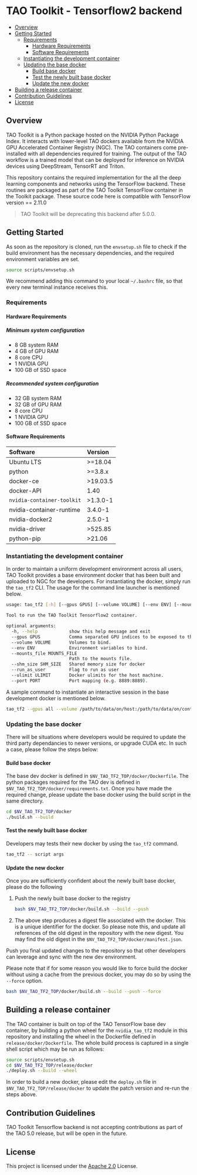 # TAO Toolkit - Tensorflow2 backend

<!-- vscode-markdown-toc -->
* [Overview](#Overview)
* [Getting Started](#GettingStarted)
	* [Requirements](#Requirements)
		* [Hardware Requirements](#HardwareRequirements)
		* [Software Requirements](#SoftwareRequirements)
	* [Instantiating the development container](#Instantiatingthedevelopmentcontainer)
	* [Updating the base docker](#Updatingthebasedocker)
		* [Build base docker](#Buildbasedocker)
		* [Test the newly built base docker](#Testthenewlybuiltbasedocker)
		* [Update the new docker](#Updatethenewdocker)
* [Building a release container](#Buildingareleasecontainer)
* [Contribution Guidelines](#ContributionGuidelines)
* [License](#License)

<!-- vscode-markdown-toc-config
	numbering=false
	autoSave=true
	/vscode-markdown-toc-config -->
<!-- /vscode-markdown-toc -->

## <a name='Overview'></a>Overview

TAO Toolkit is a Python package hosted on the NVIDIA Python Package Index. It interacts with lower-level TAO dockers available from the NVIDIA GPU Accelerated Container Registry (NGC). The TAO containers come pre-installed with all dependencies required for training. The output of the TAO workflow is a trained model that can be deployed for inference on NVIDIA devices using DeepStream, TensorRT and Triton.

This repository contains the required implementation for the all the deep learning components and networks using the TensorFlow backend. These routines are packaged as part of the TAO Toolkit TensorFlow container in the Toolkit package. These source code here is compatible with TensorFlow version == 2.11.0

> TAO Toolkit will be deprecating this backend after 5.0.0.

## <a name='GettingStarted'></a>Getting Started

As soon as the repository is cloned, run the `envsetup.sh` file to check
if the build environment has the necessary dependencies, and the required
environment variables are set.

```sh
source scripts/envsetup.sh
```

We recommend adding this command to your local `~/.bashrc` file, so that every new terminal instance receives this.

### <a name='Requirements'></a>Requirements

#### <a name='HardwareRequirements'></a>Hardware Requirements

##### Minimum system configuration

* 8 GB system RAM
* 4 GB of GPU RAM
* 8 core CPU
* 1 NVIDIA GPU
* 100 GB of SSD space

##### Recommended system configuration

* 32 GB system RAM
* 32 GB of GPU RAM
* 8 core CPU
* 1 NVIDIA GPU
* 100 GB of SSD space

#### <a name='SoftwareRequirements'></a>Software Requirements

| **Software**                     | **Version** |
| :--- | :--- |
| Ubuntu LTS                       | >=18.04     |
| python                           | >=3.8.x     |
| docker-ce                        | >19.03.5    |
| docker-API                       | 1.40        |
| `nvidia-container-toolkit`       | >1.3.0-1    |
| nvidia-container-runtime         | 3.4.0-1     |
| nvidia-docker2                   | 2.5.0-1     |
| nvidia-driver                    | >525.85     |
| python-pip                       | >21.06      |

### <a name='Instantiatingthedevelopmentcontainer'></a>Instantiating the development container

In order to maintain a uniform development environment across all users, TAO Toolkit provides a base environment docker that has been built and uploaded to NGC for the developers. For instantiating the docker, simply run the `tao_tf2` CLI. The usage for the command line launcher is mentioned below.

```sh
usage: tao_tf2 [-h] [--gpus GPUS] [--volume VOLUME] [--env ENV] [--mounts_file MOUNTS_FILE] [--shm_size SHM_SIZE] [--run_as_user] [--ulimit ULIMIT] [--port PORT]

Tool to run the TAO Toolkit Tensorflow2 container.

optional arguments:
  -h, --help            show this help message and exit
  --gpus GPUS           Comma separated GPU indices to be exposed to the docker.
  --volume VOLUME       Volumes to bind.
  --env ENV             Environment variables to bind.
  --mounts_file MOUNTS_FILE
                        Path to the mounts file.
  --shm_size SHM_SIZE   Shared memory size for docker
  --run_as_user         Flag to run as user
  --ulimit ULIMIT       Docker ulimits for the host machine.
  --port PORT           Port mapping (e.g. 8889:8889).

```

A sample command to instantiate an interactive session in the base development docker is mentioned below.

```sh
tao_tf2 --gpus all --volume /path/to/data/on/host:/path/to/data/on/container --volume /path/to/results/on/host:/path/to/results/in/container
```

### <a name='Updatingthebasedocker'></a>Updating the base docker

There will be situations where developers would be required to update the third party dependancies to newer versions, or upgrade CUDA etc. In such a case, please follow the steps below:

#### <a name='Buildbasedocker'></a>Build base docker

The base dev docker is defined in `$NV_TAO_TF2_TOP/docker/Dockerfile`. The python packages required for the TAO dev is defined in `$NV_TAO_TF2_TOP/docker/requirements.txt`. Once you have made the required change, please update the base docker using the build script in the same directory.

```sh
cd $NV_TAO_TF2_TOP/docker
./build.sh --build
```

#### <a name='Testthenewlybuiltbasedocker'></a>Test the newly built base docker

Developers may tests their new docker by using the `tao_tf2` command.

```sh
tao_tf2 -- script args
```

#### <a name='Updatethenewdocker'></a>Update the new docker

Once you are sufficiently confident about the newly built base docker, please do the following

1. Push the newly built base docker to the registry

    ```sh
    bash $NV_TAO_TF2_TOP/docker/build.sh --build --push
    ```

2. The above step produces a digest file associated with the docker. This is a unique identifier for the docker. So please note this, and update all references of the old digest in the repository with the new digest. You may find the old digest in the `$NV_TAO_TF2_TOP/docker/manifest.json`.

Push you final updated changes to the repository so that other developers can leverage and sync with the new dev environment.

Please note that if for some reason you would like to force build the docker without using a cache from the previous docker, you may do so by using the `--force` option.

```sh
bash $NV_TAO_TF2_TOP/docker/build.sh --build --push --force
```

## <a name='Buildingareleasecontainer'></a>Building a release container

The TAO container is built on top of the TAO TensorFlow base dev container, by building a python wheel for the `nvidia_tao_tf2` module in this repository and installing the wheel in the Dockerfile defined in `release/docker/Dockerfile`. The whole build process is captured in a single shell script which may be run as follows:

```sh
source scripts/envsetup.sh
cd $NV_TAO_TF2_TOP/release/docker
./deploy.sh --build --wheel
```

In order to build a new docker, please edit the `deploy.sh` file in `$NV_TAO_TF2_TOP/release/docker` to update the patch version and re-run the steps above.

## <a name='ContributionGuidelines'></a>Contribution Guidelines
TAO Toolkit Tensorflow backend is not accepting contributions as part of the TAO 5.0 release, but will be open in the future.

## <a name='License'></a>License
This project is licensed under the [Apache 2.0](./LICENSE) License.
